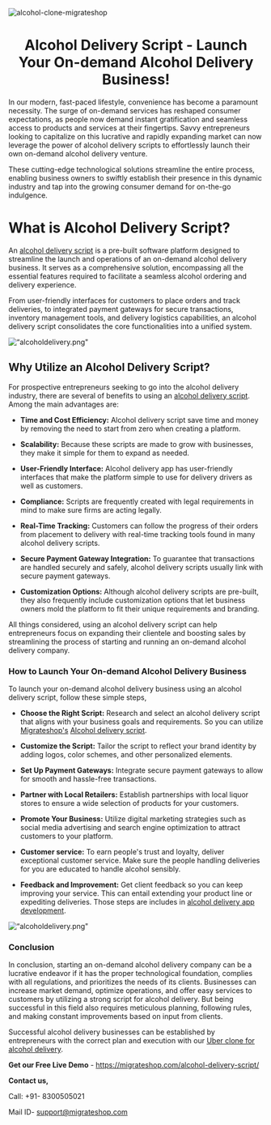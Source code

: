 ![alcohol-clone-migrateshop](https://github.com/migrateshop/alcohol-delivery-script/assets/77200601/3792cd58-798b-46e6-8238-b81ea4662d76)


<h1 align="center"> Alcohol Delivery Script - Launch Your On-demand Alcohol Delivery Business! </h1>

In our modern, fast-paced lifestyle, convenience has become a paramount necessity. The surge of on-demand services has reshaped consumer expectations, as people now demand instant gratification and seamless access to products and services at their fingertips. 
Savvy entrepreneurs looking to capitalize on this lucrative and rapidly expanding market can now leverage the power of alcohol delivery scripts to effortlessly launch their own on-demand alcohol delivery venture. 

These cutting-edge technological solutions streamline the entire process, enabling business owners to swiftly establish their presence in this dynamic industry and tap into the growing consumer demand for on-the-go indulgence.

# What is Alcohol Delivery Script?
An [alcohol delivery script](https://migrateshop.com/alcohol-delivery-script/) is a pre-built software platform designed to streamline the launch and operations of an on-demand alcohol delivery business. It serves as a comprehensive solution, encompassing all the essential features required to facilitate a seamless alcohol ordering and delivery experience. 

From user-friendly interfaces for customers to place orders and track deliveries, to integrated payment gateways for secure transactions, inventory management tools, and delivery logistics capabilities, an alcohol delivery script consolidates the core functionalities into a unified system.

<div class="Box-sc-g0xbh4-0 iIZCet"><img alt=“alcoholdelivery.png" src="https://github.com/migrateshop/alcohol-delivery-script/blob/main/images/alcohol-delivery-script.png" data-hpc="true" class="Box-sc-g0xbh4-0 kzRgrI"></div>

## Why Utilize an Alcohol Delivery Script?
For prospective entrepreneurs seeking to go into the alcohol delivery industry, there are several of benefits to using an [alcohol delivery script](https://migrateshop.com/alcohol-delivery-script/). Among the main advantages are:

* **Time and Cost Efficiency:** Alcohol delivery script save time and money by removing the need to start from zero when creating a platform.

* **Scalability:** Because these scripts are made to grow with businesses, they make it simple for them to expand as needed.

* **User-Friendly Interface:** Alcohol delivery app has user-friendly interfaces that make the platform simple to use for delivery drivers as well as customers.

* **Compliance:** Scripts are frequently created with legal requirements in mind to make sure firms are acting legally.

* **Real-Time Tracking:** Customers can follow the progress of their orders from placement to delivery with real-time tracking tools found in many alcohol delivery scripts.

* **Secure Payment Gateway Integration:** To guarantee that transactions are handled securely and safely, alcohol delivery scripts usually link with secure payment gateways.

* **Customization Options:** Although alcohol delivery scripts are pre-built, they also frequently include customization options that let business owners mold the platform to fit their unique requirements and branding.

All things considered, using an alcohol delivery script can help entrepreneurs focus on expanding their clientele and boosting sales by streamlining the process of starting and running an on-demand alcohol delivery company.


### How to Launch Your On-demand Alcohol Delivery Business
To launch your on-demand alcohol delivery business using an alcohol delivery script, follow these simple steps, 

* **Choose the Right Script:** Research and select an alcohol delivery script that aligns with your business goals and requirements. So you can utilize [Migrateshop's](https://migrateshop.com/) [Alcohol delivery script](https://migrateshop.com/alcohol-delivery-script/).

* **Customize the Script:** Tailor the script to reflect your brand identity by adding logos, color schemes, and other personalized elements.

* **Set Up Payment Gateways:** Integrate secure payment gateways to allow for smooth and hassle-free transactions.

* **Partner with Local Retailers:** Establish partnerships with local liquor stores to ensure a wide selection of products for your customers.

* **Promote Your Business:** Utilize digital marketing strategies such as social media advertising and search engine optimization to attract customers to your platform.

* **Customer service:** To earn people's trust and loyalty, deliver exceptional customer service. Make sure the people handling deliveries for you are educated to handle alcohol sensibly.

* **Feedback and Improvement:** Get client feedback so you can keep improving your service. This can entail extending your product line or expediting deliveries. Those steps are includes in [alcohol delivery app development](https://migrateshop.com/alcohol-delivery-script/).

<div class="Box-sc-g0xbh4-0 iIZCet"><img alt=“alcoholdelivery.png" src="https://github.com/migrateshop/alcohol-delivery-script/blob/main/images/alcohol-delivery.png" data-hpc="true" class="Box-sc-g0xbh4-0 kzRgrI"></div>

### Conclusion

In conclusion, starting an on-demand alcohol delivery company can be a lucrative endeavor if it has the proper technological foundation, complies with all regulations, and prioritizes the needs of its clients. 
Businesses can increase market demand, optimize operations, and offer easy services to customers by utilizing a strong script for alcohol delivery. But being successful in this field also requires meticulous planning, following rules, and making constant improvements based on input from clients. 

Successful alcohol delivery businesses can be established by entrepreneurs with the correct plan and execution with our [Uber clone for alcohol delivery](https://migrateshop.com/alcohol-delivery-script/).

**Get our Free Live Demo** - https://migrateshop.com/alcohol-delivery-script/


**Contact us,**

Call: +91- 8300505021

Mail ID- [support@migrateshop.com](mailto:support@migrateshop.com)

